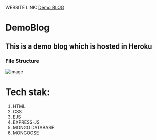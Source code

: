 
WEBSITE LINK: [Demo BLOG](https://mighty-lake-30174.herokuapp.com/)

# DemoBlog
## This is  a demo blog which is hosted in Heroku 
### File Structure
![image](https://user-images.githubusercontent.com/75006432/192143819-24d80143-ac3f-4840-9688-c69ed8a73b77.png)



# Tech stak:


1. HTML
2. CSS
3. EJS
4. EXPRESS-JS
5. MONGO DATABASE
6. MONGOOSE
